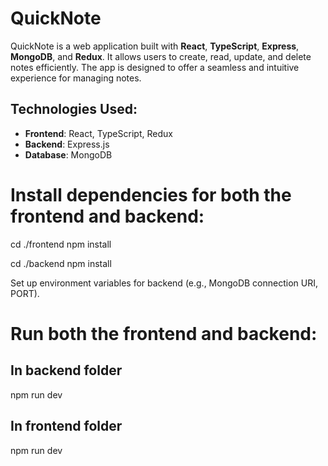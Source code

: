 # QuickNote

QuickNote is a web application built with **React**, **TypeScript**, **Express**, **MongoDB**, and **Redux**. It allows users to create, read, update, and delete notes efficiently. The app is designed to offer a seamless and intuitive experience for managing notes.

## Technologies Used:
- **Frontend**: React, TypeScript, Redux
- **Backend**: Express.js
- **Database**: MongoDB

# Install dependencies for both the frontend and backend:

cd ./frontend
npm install

cd ./backend
npm install

 Set up environment variables for backend (e.g., MongoDB connection URI, PORT).

# Run both the frontend and backend:

## In backend folder
npm run dev

## In frontend folder
npm run dev

